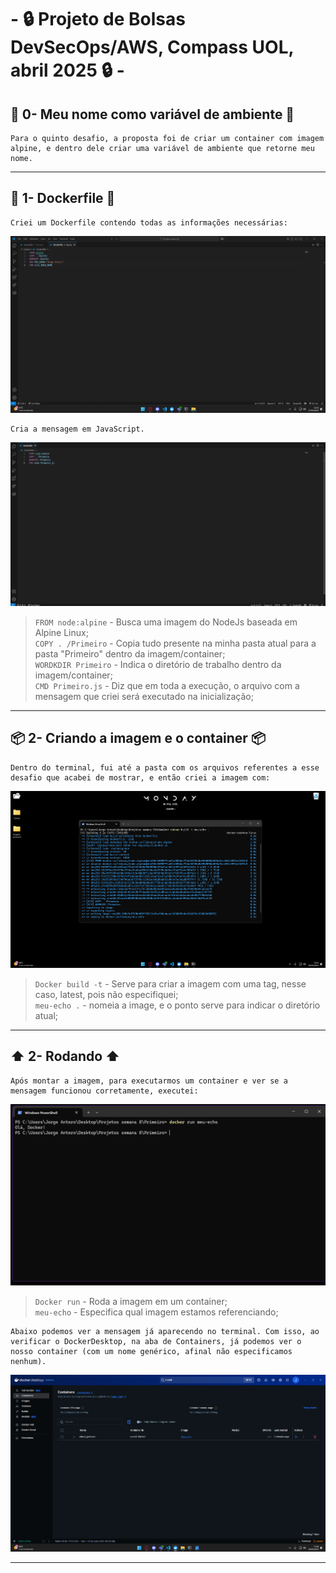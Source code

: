 # - 🔒 Projeto de Bolsas DevSecOps/AWS,  Compass UOL, abril 2025 🔒 -

## 👾 0- Meu nome como variável de ambiente 👾
    Para o quinto desafio, a proposta foi de criar um container com imagem alpine, e dentro dele criar uma variável de ambiente que retorne meu nome.
---
## 🐋 1- Dockerfile 🐋
    Criei um Dockerfile contendo todas as informações necessárias:
![Primeiro print](/Desafios/Prints/5.1.png)  

    Cria a mensagem em JavaScript.

![Segundo print](/Desafios/Prints/1.2.png)
>`FROM node:alpine` - Busca uma imagem do NodeJs baseada em Alpine Linux;  
>`COPY . /Primeiro` - Copia tudo presente na minha pasta atual para a pasta "Primeiro" dentro da imagem/container;  
>`WORDKDIR Primeiro` - Indica o diretório de trabalho dentro da imagem/container;  
>`CMD Primeiro.js` - Diz que em toda a execução, o arquivo com a mensagem que criei será executado na inicialização;  

---
## 📦 2- Criando a imagem e o container 📦
    Dentro do terminal, fui até a pasta com os arquivos referentes a esse desafio que acabei de mostrar, e então criei a imagem com:
![Terceiro print](/Desafios/Prints/1.3.png)
>`Docker build -t` - Serve para criar a imagem com uma tag, nesse caso, latest, pois não especifiquei;  
>`meu-echo .` - nomeia a image, e o ponto serve para indicar o diretório atual;  

---
## ⬆️ 2- Rodando ⬆️
    Após montar a imagem, para executarmos um container e ver se a mensagem funcionou corretamente, executei:
![Quarto print](/Desafios/Prints/1.4.png)
>`Docker run` - Roda a imagem em um container;  
>`meu-echo` - Especifica qual imagem estamos referenciando;  

    Abaixo podemos ver a mensagem já aparecendo no terminal. Com isso, ao verificar o DockerDesktop, na aba de Containers, já podemos ver o nosso container (com um nome genérico, afinal não especificamos nenhum).  
![Quinto print](/Desafios/Prints/1.5.png)

---


